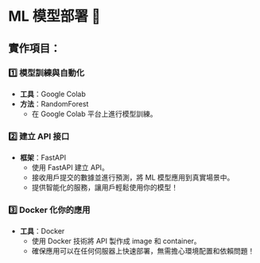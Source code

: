 # ML 模型部署 🚀

## 實作項目：

### 1️⃣ 模型訓練與自動化  
- **工具**：Google Colab
- **方法**：RandomForest   
  - 在 Google Colab 平台上進行模型訓練。

### 2️⃣ 建立 API 接口  
- **框架**：FastAPI  
  - 使用 FastAPI 建立 API。  
  - 接收用戶提交的數據並進行預測，將 ML 模型應用到真實場景中。  
  - 提供智能化的服務，讓用戶輕鬆使用你的模型！  

### 3️⃣ Docker 化你的應用  
- **工具**：Docker  
  - 使用 Docker 技術將 API 製作成 image 和 container。  
  - 確保應用可以在任何伺服器上快速部署，無需擔心環境配置和依賴問題！  
